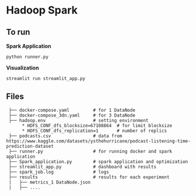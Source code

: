 # Hadoop Spark
## To run
**Spark Application**
   
    python runner.py
    
**Visualization**   
    
    streamlit run streamlit_app.py  


## Files
     ├── docker-compose.yaml         # for 1 DataNode
     ├── docker-compose_3dn.yaml     # for 3 DataNode
     ├── hadoop.env                  # setting environment
          * HDFS_CONF_dfs_blocksize=67108864  # for limit blocksize
          * HDFS_CONF_dfs_replication=1       # number of replics
     ├── podcasts.csv                # data from https://www.kaggle.com/datasets/ysthehurricane/podcast-listening-time-prediction-dataset 
     ├── runner.py                   # for running docker and spark application
     ├── Spark_application.py        # spark application and optimization
     ├── streamlit_app.py            # dashboard with results
     ├── spark_job.log               # logs 
     ├── results                     # results for each experiment
     |   ├── metrics_1 DataNode.json 
     |   ├── ....
       
 
    
